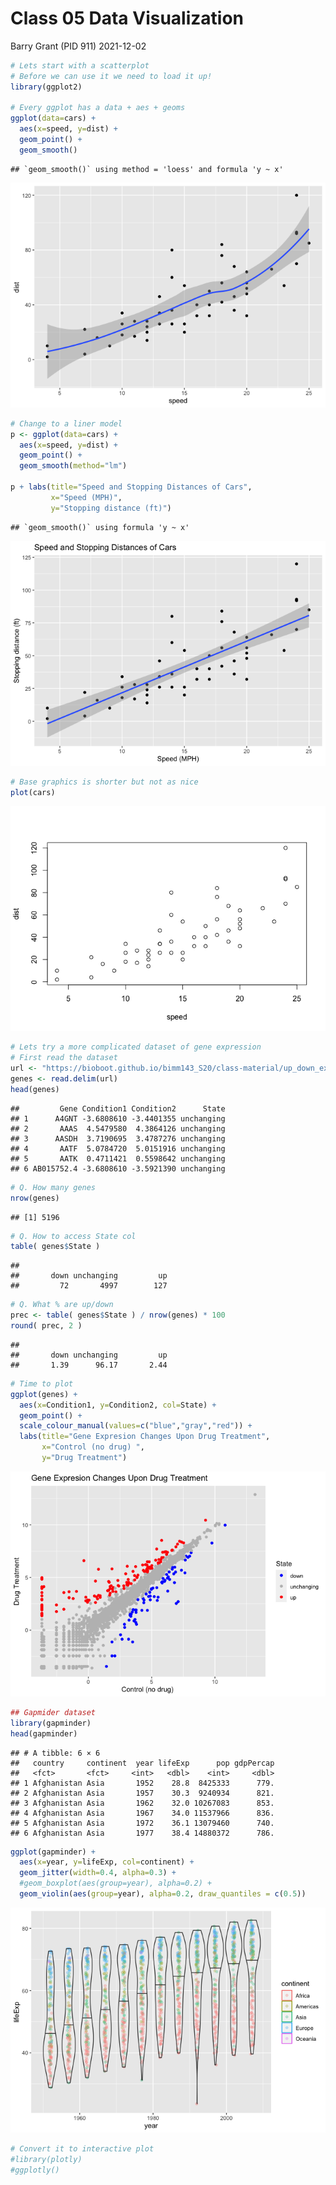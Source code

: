 Class 05 Data Visualization
================
Barry Grant (PID 911)
2021-12-02

``` r
# Lets start with a scatterplot
# Before we can use it we need to load it up!
library(ggplot2)

# Every ggplot has a data + aes + geoms
ggplot(data=cars) +
  aes(x=speed, y=dist) +
  geom_point() +
  geom_smooth()
```

    ## `geom_smooth()` using method = 'loess' and formula 'y ~ x'

![](class05_files/figure-gfm/unnamed-chunk-1-1.png)<!-- -->

``` r
# Change to a liner model 
p <- ggplot(data=cars) +
  aes(x=speed, y=dist) +
  geom_point() +
  geom_smooth(method="lm")

p + labs(title="Speed and Stopping Distances of Cars",
         x="Speed (MPH)",
         y="Stopping distance (ft)")
```

    ## `geom_smooth()` using formula 'y ~ x'

![](class05_files/figure-gfm/unnamed-chunk-1-2.png)<!-- -->

``` r
# Base graphics is shorter but not as nice 
plot(cars)
```

![](class05_files/figure-gfm/unnamed-chunk-1-3.png)<!-- -->

``` r
# Lets try a more complicated dataset of gene expression
# First read the dataset
url <- "https://bioboot.github.io/bimm143_S20/class-material/up_down_expression.txt"
genes <- read.delim(url)
head(genes)
```

    ##         Gene Condition1 Condition2      State
    ## 1      A4GNT -3.6808610 -3.4401355 unchanging
    ## 2       AAAS  4.5479580  4.3864126 unchanging
    ## 3      AASDH  3.7190695  3.4787276 unchanging
    ## 4       AATF  5.0784720  5.0151916 unchanging
    ## 5       AATK  0.4711421  0.5598642 unchanging
    ## 6 AB015752.4 -3.6808610 -3.5921390 unchanging

``` r
# Q. How many genes
nrow(genes)
```

    ## [1] 5196

``` r
# Q. How to access State col
table( genes$State )
```

    ## 
    ##       down unchanging         up 
    ##         72       4997        127

``` r
# Q. What % are up/down
prec <- table( genes$State ) / nrow(genes) * 100
round( prec, 2 )
```

    ## 
    ##       down unchanging         up 
    ##       1.39      96.17       2.44

``` r
# Time to plot
ggplot(genes) +
  aes(x=Condition1, y=Condition2, col=State) +
  geom_point() +
  scale_colour_manual(values=c("blue","gray","red")) +
  labs(title="Gene Expresion Changes Upon Drug Treatment",
       x="Control (no drug) ",
       y="Drug Treatment")
```

![](class05_files/figure-gfm/unnamed-chunk-1-4.png)<!-- -->

``` r
## Gapmider dataset
library(gapminder)
head(gapminder)
```

    ## # A tibble: 6 × 6
    ##   country     continent  year lifeExp      pop gdpPercap
    ##   <fct>       <fct>     <int>   <dbl>    <int>     <dbl>
    ## 1 Afghanistan Asia       1952    28.8  8425333      779.
    ## 2 Afghanistan Asia       1957    30.3  9240934      821.
    ## 3 Afghanistan Asia       1962    32.0 10267083      853.
    ## 4 Afghanistan Asia       1967    34.0 11537966      836.
    ## 5 Afghanistan Asia       1972    36.1 13079460      740.
    ## 6 Afghanistan Asia       1977    38.4 14880372      786.

``` r
ggplot(gapminder) +
  aes(x=year, y=lifeExp, col=continent) +
  geom_jitter(width=0.4, alpha=0.3) +
  #geom_boxplot(aes(group=year), alpha=0.2) +
  geom_violin(aes(group=year), alpha=0.2, draw_quantiles = c(0.5))
```

![](class05_files/figure-gfm/unnamed-chunk-1-5.png)<!-- -->

``` r
# Convert it to interactive plot
#library(plotly)
#ggplotly()
```
